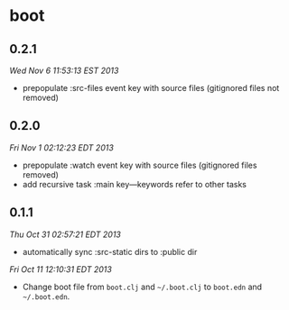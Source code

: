 # boot

## 0.2.1

*Wed Nov  6 11:53:13 EST 2013*

* prepopulate :src-files event key with source files (gitignored files not
  removed)

## 0.2.0

*Fri Nov  1 02:12:23 EDT 2013*

* prepopulate :watch event key with source files (gitignored files removed)
* add recursive task :main key&mdash;keywords refer to other tasks

## 0.1.1

*Thu Oct 31 02:57:21 EDT 2013*

* automatically sync :src-static dirs to :public dir

*Fri Oct 11 12:10:31 EDT 2013*

* Change boot file from `boot.clj` and `~/.boot.clj` to `boot.edn` and
  `~/.boot.edn`.
